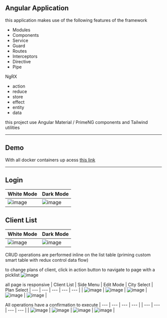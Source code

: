 ## Angular Application

this application makes use of the following features of the framework

- Modules
- Components
- Service
- Guard
- Routes
- Interceptors
- Directive
- Pipe

NgRX
- action
- reduce
- store
- effect
- entity
- data

this project use Angular Material / PrimeNG components and Tailwind utilities

---

## Demo
With all docker containers up acess [this link](http://localhost:9000)

---

## Login
| White Mode  | Dark Mode  |
|---|---|
| ![image](https://user-images.githubusercontent.com/6247393/120947886-3e665080-c717-11eb-8c94-2f596d574b67.png)  |  ![image](https://user-images.githubusercontent.com/6247393/120947852-20005500-c717-11eb-9e74-94461c142b72.png) |

## Client List
| White Mode  | Dark Mode  |
|---|---|
| ![image](https://user-images.githubusercontent.com/6247393/120948088-c9dfe180-c717-11eb-8b94-6a999d8a588d.png)  |  ![image](https://user-images.githubusercontent.com/6247393/120948104-d6fcd080-c717-11eb-87c0-6f7873424cb7.png)|

CRUD operations are performed inline on the list table (priming custom smart table with redux control data flow)

to change plans of client, click in action button to navigate to page with a picklist
![image](https://user-images.githubusercontent.com/6247393/120948339-6d30f680-c718-11eb-8ec1-9fe72e4867f6.png)


all page is responsive
| Client List | Side Menu | Edit Mode | City Select | Plan Select 
| --- | --- | --- | --- | --- |
| ![image](https://user-images.githubusercontent.com/6247393/120948536-cdc03380-c718-11eb-80b5-ed0c2e491718.png) | ![image](https://user-images.githubusercontent.com/6247393/120948553-db75b900-c718-11eb-9fa6-ba887d6d866b.png) | ![image](https://user-images.githubusercontent.com/6247393/120948595-f0eae300-c718-11eb-8db8-ff3baf2484cc.png) | ![image](https://user-images.githubusercontent.com/6247393/120948640-0c55ee00-c719-11eb-91d8-d9a798f8e87c.png) | ![image](https://user-images.githubusercontent.com/6247393/120948672-20015480-c719-11eb-815f-18c93c4b2c2a.png) |


All operations have a confirmation to execute
| --- | --- | --- | --- |
| --- | --- | --- | --- |
| ![image](https://user-images.githubusercontent.com/6247393/120948841-7b334700-c719-11eb-8b30-f462e03b8dd5.png) | ![image](https://user-images.githubusercontent.com/6247393/120948862-871f0900-c719-11eb-89c3-c1839614b727.png) | ![image](https://user-images.githubusercontent.com/6247393/120948902-9ef68d00-c719-11eb-8a50-cf040288c046.png) | ![image](https://user-images.githubusercontent.com/6247393/120948928-b3d32080-c719-11eb-828a-0d1aa29ca0ea.png) |
